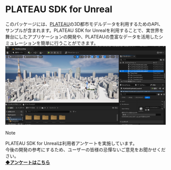 # PLATEAU SDK for Unreal

このパッケージには、[PLATEAU](https://www.mlit.go.jp/plateau/)の3D都市モデルデータを利用するためのAPI、サンプルが含まれます。PLATEAU SDK for Unrealを利用することで、実世界を舞台にしたアプリケーションの開発や、PLATEAUの豊富なデータを活用したシミュレーションを簡単に行うことができます。
![](resources/index/citymodel.png)  

> [!NOTE]
> PLATEAU SDK for Unrealは利用者アンケートを実施しています。  
> 今後の開発の参考にするため、ユーザーの皆様の忌憚ないご意見をお聞かせください。  
> **[◆アンケートはこちら](https://docs.google.com/forms/d/e/1FAIpQLSeICxDJd6eQ311_rDbCudc2c8UUZ8A0oE6LXppKoHgT2mwYQQ/viewform)**